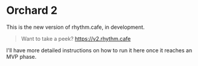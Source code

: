 # Orchard 2

This is the new version of rhythm.cafe, in development.

> Want to take a peek? https://v2.rhythm.cafe

I'll have more detailed instructions on how to run it here once it reaches an MVP phase.
